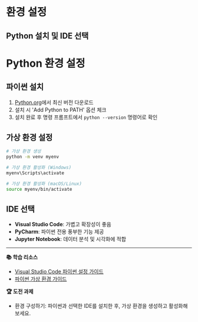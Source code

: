 # 환경 설정
## Python 설치 및 IDE 선택

# Python 환경 설정

## 파이썬 설치
1. [Python.org](https://www.python.org/downloads/)에서 최신 버전 다운로드
2. 설치 시 'Add Python to PATH' 옵션 체크
3. 설치 완료 후 명령 프롬프트에서 `python --version` 명령어로 확인

## 가상 환경 설정
```bash
# 가상 환경 생성
python -m venv myenv

# 가상 환경 활성화 (Windows)
myenv\Scripts\activate

# 가상 환경 활성화 (macOS/Linux)
source myenv/bin/activate
```

## IDE 선택
- **Visual Studio Code**: 가볍고 확장성이 좋음
- **PyCharm**: 파이썬 전용 풍부한 기능 제공
- **Jupyter Notebook**: 데이터 분석 및 시각화에 적합

---
**📚 학습 리소스**
- [Visual Studio Code 파이썬 설정 가이드](https://code.visualstudio.com/docs/python/python-tutorial)
- [파이썬 가상 환경 가이드](https://docs.python.org/ko/3/tutorial/venv.html)

**🏆 도전 과제**
- 환경 구성하기: 파이썬과 선택한 IDE를 설치한 후, 가상 환경을 생성하고 활성화해보세요. 